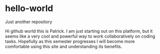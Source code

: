 # hello-world
Just another repository

Hi github world this is Patrick. I am just starting out on this platform, but it seems like a very cool and powerful way to work collaboratively on coding tasks. Hopefully as this semester progresses I will become more comfortable using this site and understanding its benefits.
